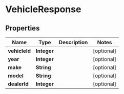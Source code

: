 
# VehicleResponse

## Properties
Name | Type | Description | Notes
------------ | ------------- | ------------- | -------------
**vehicleId** | **Integer** |  |  [optional]
**year** | **Integer** |  |  [optional]
**make** | **String** |  |  [optional]
**model** | **String** |  |  [optional]
**dealerId** | **Integer** |  |  [optional]



